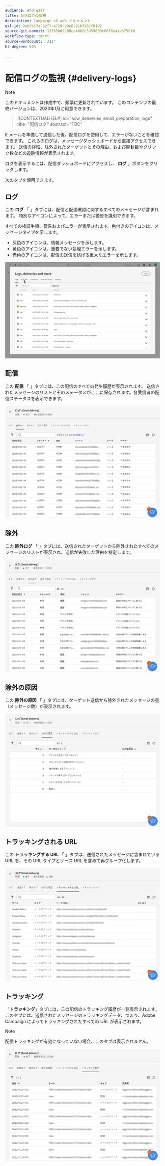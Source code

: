 ```yaml
---
audience: end-user
title: 配信ログの監視
description: Campaign v8 web ドキュメント
exl-id: 2eb7457e-32f7-4729-99c8-91bf287f0192
source-git-commit: 13765b02288ec4682c5d55603c68f8ea1a5758f8
workflow-type: tm+mt
source-wordcount: '313'
ht-degree: 53%

---
```


# 配信ログの監視 {#delivery-logs}

>[!NOTE]
>
>このドキュメントは作成中で、頻繁に更新されています。 このコンテンツの最終バージョンは、2023年1月に用意できます。

>[!CONTEXTUALHELP]
>id="acw_deliveries_email_preparation_logs"
>title="配信ログ"
>abstract="TBC"

E メールを準備して送信した後、配信ログを使用して、エラーがないことを確認できます。 これらのログは、メッセージダッシュボードから直接アクセスできます。 送信の詳細、除外されたターゲットとその理由、および開封数やクリック数などの追跡情報が表示されます。

ログを表示するには、配信ダッシュボードにアクセスし、 **ログ** 」ボタンをクリックします。

次のタブを使用できます。

## ログ

この **ログ** 「 」タブには、配信と配達確認に関するすべてのメッセージが含まれます。 特別なアイコンによって、エラーまたは警告を識別できます。

すべての検証手順、警告およびエラーが表示されます。色付きのアイコンは、メッセージタイプを示します。

* 灰色のアイコンは、情報メッセージを示します。
* 黄色のアイコンは、重要でない処理エラーを示します。
* 赤色のアイコンは、配信の送信を妨げる重大なエラーを示します。

![](assets/logs.png)

## 配信

この **配信** 「 」タブには、この配信のすべての発生履歴が表示されます。 送信されたメッセージのリストとそのステータスがここに保存されます。各受信者の配信ステータスを表示できます。

![](assets/logs2.png)

## 除外

この **除外ログ** 「 」タブには、送信されたターゲットから除外されたすべてのメッセージのリストが表示され、送信が失敗した理由を特定します。

![](assets/logs3.png)

## 除外の原因

この **除外の原因** 「 」タブには、ターゲット送信から除外されたメッセージの量（メッセージ数）が表示されます。

![](assets/logs4.png)

## トラッキングされる URL

この **トラッキングする URL** 「 」タブは、送信されたメッセージに含まれている URL を、その URL タイプとソース URL を含めて再グループ化します。

![](assets/logs5.png)

## トラッキング

「**トラッキング**」タブには、この配信のトラッキング履歴が一覧表示されます。このタブには、送信されたメッセージのトラッキングデータ、つまり、Adobe Campaign によってトラッキングされたすべての URL が表示されます。

>[!NOTE]
>
>配信トラッキングが有効になっていない場合、このタブは表示されません。

![](assets/logs6.png)
